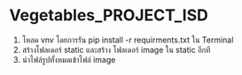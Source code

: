 # Vegetables_PROJECT_ISD
1. โหลด vnv โดยการรัน pip install -r requirments.txt ใน Terminal
2. สร้างโฟลเดอร์ static และสร้าง โฟลเดอร์ image ใน static อีกที
3. นำไฟล์รูปทั้งหมดเข้าไฟล์ image
